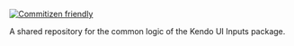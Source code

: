[![Commitizen friendly](https://img.shields.io/badge/commitizen-friendly-brightgreen.svg)](http://commitizen.github.io/cz-cli/)

A shared repository for the common logic of the Kendo UI Inputs package.

